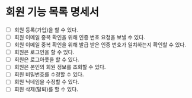 # 회원 기능 목록 명세서

* [ ] 회원 등록(가입)을 할 수 있다.
* [ ] 회원 이메일 중복 확인을 위해 인증 번호 요청을 보낼 수 있다.
* [ ] 회원 이메일 중복 확인을 위해 발급 받은 인증 번호가 일치하는지 확인할 수 있다.
* [ ] 회원은 로그인을 할 수 있다.
* [ ] 회원은 로그아웃을 할 수 있다.
* [ ] 회원은 본인의 회원 정보를 조회할 수 있다.
* [ ] 회원 비밀번호를 수정할 수 있다.
* [ ] 회원 닉네임을 수정할 수 있다.
* [ ] 회원 삭제(탈퇴)를 할 수 있다.
